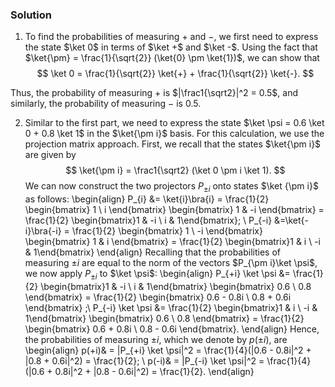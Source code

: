 ### Solution

1. To find the probabilities of measuring $+$ and $-$, we first need to express the state $\ket 0$ in terms of $\ket +$ and $\ket -$. Using the fact that $\ket{\pm} = \frac{1}{\sqrt{2}}  (\ket{0} \pm \ket{1})$, we can show that 
$$
\ket 0 = \frac{1}{\sqrt{2}} \ket{+} + \frac{1}{\sqrt{2}} \ket{-}.
$$
  
  Thus, the probability of measuring $+$ is $|\frac1{\sqrt2}|^2 = 0.5$, and similarly, the probability of measuring $-$ is $0.5$.

2. Similar to the first part, we need to express the state $\ket \psi = 0.6 \ket 0 + 0.8 \ket 1$ in the $\ket{\pm i}$ basis. For this calculation, we use the projection matrix approach.
First, we recall that the states $\ket{\pm i}$ are given by
$$
\ket{\pm i} = \frac1{\sqrt2} (\ket 0 \pm i \ket 1).
$$
We can now construct the two projectors $P_{\pm i}$ onto states $\ket {\pm i}$ as follows:
\begin{align}
P_{i} &= \ket{i}\bra{i} = \frac{1}{2} \begin{bmatrix} 1 \\ i \end{bmatrix} \begin{bmatrix} 1 & -i \end{bmatrix} = \frac{1}{2} \begin{bmatrix}1 & -i \\ i & 1\end{bmatrix}; \\
P_{-i} &=\ket{-i}\bra{-i} = \frac{1}{2} \begin{bmatrix} 1 \\ -i \end{bmatrix} \begin{bmatrix} 1 & i \end{bmatrix} = \frac{1}{2} \begin{bmatrix}1 & i \\ -i & 1\end{bmatrix}
\end{align}
Recalling that the probabilities of measuring $\pm i$ are equal to the norm of the vectors $P_{\pm i}\ket \psi$, we now apply $P_{\pm i}$ to $\ket \psi$:
\begin{align}
P_{+i} \ket \psi &= \frac{1}{2} \begin{bmatrix}1 & -i \\ i & 1\end{bmatrix} \begin{bmatrix} 0.6 \\ 0.8 \end{bmatrix} = \frac{1}{2} \begin{bmatrix} 0.6 - 0.8i \\ 0.8 + 0.6i \end{bmatrix} ;\\
P_{-i} \ket \psi &= \frac{1}{2} \begin{bmatrix}1 & i \\ -i & 1\end{bmatrix} \begin{bmatrix} 0.6 \\ 0.8 \end{bmatrix} = \frac{1}{2} \begin{bmatrix} 0.6 + 0.8i \\ 0.8 - 0.6i \end{bmatrix}.
\end{align}
Hence, the probabilities of measuring $\pm i$, which we denote by $p(\pm i)$, are
\begin{align}
p(+i)& = |P_{+i} \ket \psi|^2 = \frac{1}{4}(|0.6 - 0.8i|^2 + |0.8 + 0.6i|^2) = \frac{1}{2}; \\
p(-i)& = |P_{-i} \ket \psi|^2 = \frac{1}{4}(|0.6 + 0.8i|^2 + |0.8 - 0.6i|^2) = \frac{1}{2}.
\end{align}
